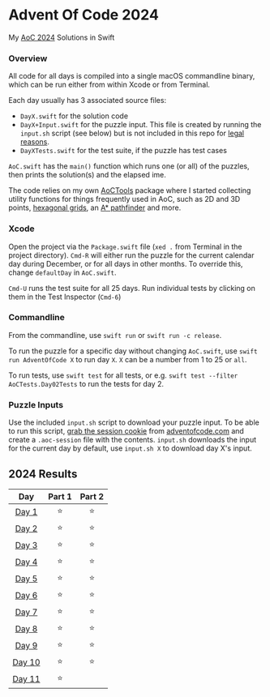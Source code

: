 # Advent Of Code 2024

My [AoC 2024](https://adventofcode.com/2024) Solutions in Swift

### Overview

All code for all days is compiled into a single macOS commandline binary, which can be run either from within Xcode or from Terminal.

Each day usually has 3 associated source files: 

* `DayX.swift` for the solution code
* `DayX+Input.swift` for the puzzle input. This file is created by running the `input.sh` script (see below) but is not included in this repo for [legal reasons](https://www.reddit.com/r/adventofcode/wiki/faqs/copyright/inputs).
* `DayXTests.swift` for the test suite, if the puzzle has test cases

`AoC.swift` has the `main()` function which runs one (or all) of the puzzles, then prints the solution(s) and the elapsed ime.

The code relies on my own [AoCTools](https://github.com/gereons/AoCTools) package where I started collecting utility functions for things frequently used in AoC, such as 2D and 3D points, [hexagonal grids](https://www.redblobgames.com/grids/hexagons/), an [A\* pathfinder](https://en.wikipedia.org/wiki/A*_search_algorithm) and more.

### Xcode

Open the project via the `Package.swift` file (`xed .` from Terminal in the project directory). `Cmd-R` will either run the puzzle for the current calendar day during December, or for all days in other months. To override this, change `defaultDay` in `AoC.swift`.

`Cmd-U` runs the test suite for all 25 days. Run individual tests by clicking on them in the Test Inspector (`Cmd-6`)

### Commandline

From the commandline, use `swift run` or `swift run -c release`. 

To run the puzzle for a specific day without changing `AoC.swift`, use `swift run AdventOfCode X` to run day `X`. `X` can be a number from 1 to 25 or `all`.

To run tests, use `swift test` for all tests, or e.g. `swift test --filter AoCTests.Day02Tests` to run the tests for day 2.

### Puzzle Inputs

Use the included `input.sh` script to download your puzzle input. To be able to run this script, [grab the session cookie](https://www.reddit.com/r/adventofcode/comments/a2vonl/how_to_download_inputs_with_a_script/) from [adventofcode.com](https://adventofcode.com) and create a `.aoc-session` file with the contents. `input.sh` downloads the input for the current day by default, use `input.sh X` to download day X's input.

<!--- advent_readme_stars table --->
## 2024 Results

| Day | Part 1 | Part 2 |
| :---: | :---: | :---: |
| [Day 1](https://adventofcode.com/2024/day/1) | ⭐ | ⭐ |
| [Day 2](https://adventofcode.com/2024/day/2) | ⭐ | ⭐ |
| [Day 3](https://adventofcode.com/2024/day/3) | ⭐ | ⭐ |
| [Day 4](https://adventofcode.com/2024/day/4) | ⭐ | ⭐ |
| [Day 5](https://adventofcode.com/2024/day/5) | ⭐ | ⭐ |
| [Day 6](https://adventofcode.com/2024/day/6) | ⭐ | ⭐ |
| [Day 7](https://adventofcode.com/2024/day/7) | ⭐ | ⭐ |
| [Day 8](https://adventofcode.com/2024/day/8) | ⭐ | ⭐ |
| [Day 9](https://adventofcode.com/2024/day/9) | ⭐ | ⭐ |
| [Day 10](https://adventofcode.com/2024/day/10) | ⭐ | ⭐ |
| [Day 11](https://adventofcode.com/2024/day/11) | ⭐ |   |
<!--- advent_readme_stars table --->
